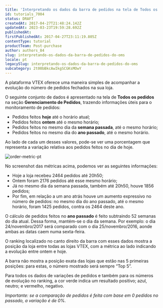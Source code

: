 ```yaml
---
title: 'Interpretando os dados da barra de pedidos na tela de Todos os Pedidos'
id: tutorials_7004
status: DRAFT
createdAt: 2017-04-27T21:48:24.142Z
updatedAt: 2023-03-23T19:59:28.692Z
publishedAt: 
firstPublishedAt: 2017-04-27T23:11:19.805Z
contentType: tutorial
productTeam: Post-purchase
author: authors_84
slug: interpretando-os-dados-da-barra-de-pedidos-do-oms
locale: pt
legacySlug: interpretando-os-dados-da-barra-de-pedidos-do-oms
subcategory: 2t00bBkcAwIkgSCGKsMOwY
---
```


A plataforma VTEX oferece uma maneira simples de acompanhar a evolução do número de pedidos fechados na sua loja. 

O seguinte conjunto de dados é apresentado na tela de __Todos os pedidos__ na seção __Gerenciamento de Pedidos__, trazendo informações úteis para o monitoramento de pedidos:

- Pedidos feitos __hoje__ até o horário atual;
- Pedidos feitos __ontem__ até o mesmo horário;
- Pedidos feitos no mesmo dia da __semana passada__, até o mesmo horário;
- Pedidos feitos no mesmo dia do __ano passado__, até o mesmo horário.

Ao lado de cada um desses valores, pode-se ver uma porcentagem que representa a variação relativa aos pedidos feitos no dia de hoje.

![order-metric-pt](//images.ctfassets.net/alneenqid6w5/4H6gLOi9RSYkUG2eIM6Oc2/d6de6b0c59982229df6b5ccc152dd83a/order-metric-pt.png)

No screenshot das métricas acima, podemos ver as seguintes informações:

- Hoje a loja recebeu 2464 pedidos até 20h50;
- Ontem foram 2176 pedidos até esse mesmo horário;
- Já no mesmo dia da semana passada, também até 20h50, houve 1856 pedidos;
- Por fim, em relação a um ano atrás houve um aumento expressivo no número de pedidos: no mesmo dia do ano passado, até o mesmo horário, foram 1425 pedidos, contra os 2464 deste ano.

<div class="alert alert-info">
O cálculo de pedidos feitos no <b>ano passado</b> é feito subtraindo 52 semanas do dia atual. Dessa forma, mantém-se o dia da semana. Por exemplo: o dia 24/novembro/2017 será comparado com o dia 25/novembro/2016, aonde ambas as datas caem numa sexta-feira.
</div>

O ranking localizado no canto direito da barra com esses dados mostra a posição da loja entre todas as lojas VTEX, com a métrica ao lado indicando a evolução entre ontem e hoje.

A barra não mostra a posição exata das lojas que estão nas 5 primeiras posições: para estas, o número mostrado será sempre “Top 5”.

Para todos os dados de variações de pedidos e também para os números de evolução no ranking, a cor verde indica um resultado positivo; azul, neutro; e vermelho, negativo.

_Importante: se a comparação de pedidos é feita com base em 0 pedidos no passado, a variação é de 0%._
